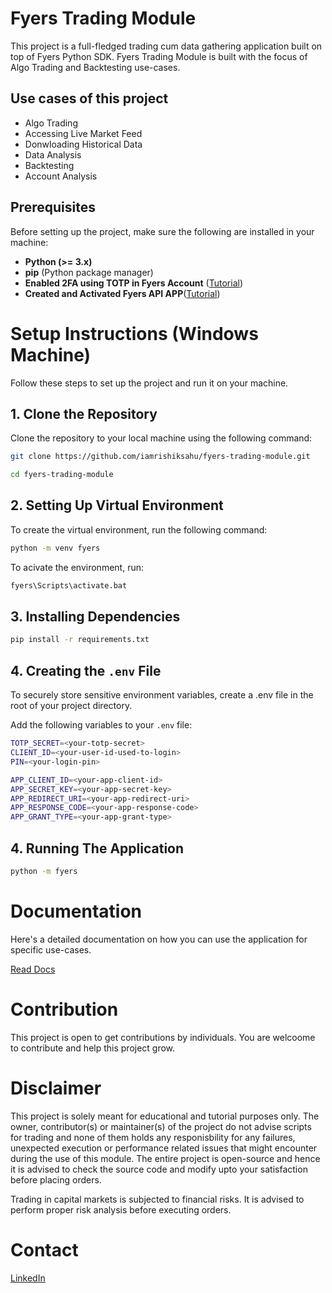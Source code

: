 # Fyers Trading Module

This project is a full-fledged trading cum data gathering application built on top of Fyers Python SDK. Fyers Trading Module is built with the focus of Algo Trading and Backtesting use-cases.

## Use cases of this project

- Algo Trading
- Accessing Live Market Feed
- Donwloading Historical Data
- Data Analysis
- Backtesting
- Account Analysis

## Prerequisites

Before setting up the project, make sure the following are installed in your machine:

- **Python (>= 3.x)**
- **pip** (Python package manager)
- **Enabled 2FA using TOTP in Fyers Account** ([Tutorial]("https://support.fyers.in/portal/en/kb/articles/how-to-set-up-time-based-one-time-password-totp-in-fyers))
- **Created and Activated Fyers API APP**([Tutorial]("https://myapi.fyers.in))

# Setup Instructions (Windows Machine)

Follow these steps to set up the project and run it on your machine.

## 1. Clone the Repository

Clone the repository to your local machine using the following command:

```bash
git clone https://github.com/iamrishiksahu/fyers-trading-module.git

cd fyers-trading-module
```

## 2. Setting Up Virtual Environment
To create the virtual environment, run the following command:
```bash
python -m venv fyers
```
To acivate the environment, run:
```bash
fyers\Scripts\activate.bat
```


## 3. Installing Dependencies
```bash
pip install -r requirements.txt
```

## 4. Creating the `.env` File

To securely store sensitive environment variables, create a .env file in the root of your project directory.

Add the following variables to your `.env` file:

```bash
TOTP_SECRET=<your-totp-secret>
CLIENT_ID=<your-user-id-used-to-login>
PIN=<your-login-pin>

APP_CLIENT_ID=<your-app-client-id>
APP_SECRET_KEY=<your-app-secret-key>
APP_REDIRECT_URI=<your-app-redirect-uri>
APP_RESPONSE_CODE=<your-app-response-code>
APP_GRANT_TYPE=<your-app-grant-type>
```
## 4. Running The Application
```bash
python -m fyers
```

# Documentation

Here's a detailed documentation on how you can use the application for specific use-cases.

[Read Docs](./Documentation.md)

# Contribution

This project is open to get contributions by individuals. You are welcoome to contribute and help this project grow.

# Disclaimer

This project is solely meant for educational and tutorial purposes only. The owner, contributor(s) or maintainer(s) of the project do not advise scripts for trading and none of them holds any responisbility for any failures, unexpected execution or performance related issues that might encounter during the use of this module. The entire project is open-source and hence it is advised to check the source code and modify upto your satisfaction before placing orders. 

Trading in capital markets is subjected to financial risks. It is advised to perform proper risk analysis before executing orders.

# Contact
[LinkedIn]("https://linkedin.com/in/rishiksahubit")